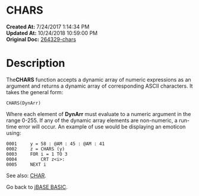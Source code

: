 # CHARS

**Created At:** 7/24/2017 1:14:34 PM  
**Updated At:** 10/24/2018 10:59:00 PM  
**Original Doc:** [264329-chars](https://docs.jbase.com/36868-jbase-basic/264329-chars)  


# Description

The**CHARS** function accepts a dynamic array of numeric expressions as an argument and returns a dynamic array of corresponding ASCII characters. It takes the general form:

```
CHARS(DynArr)
```

Where each element of **DynArr** must evaluate to a numeric argument in the range 0-255. If any of the dynamic array elements are non-numeric, a run-time error will occur. An example of use would be displaying an emoticon using:

```
0001     y = 58 : @AM : 45 : @AM : 41
0002     z = CHARS (y)
0003     FOR i = 1 TO 3
0004         CRT z<i>:
0005     NEXT i
```



See also: [CHAR](/36868-jbase-basic/264327-char).

Go back to [jBASE BASIC](263498-jbase-basic).
